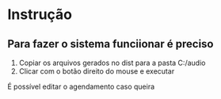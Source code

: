 # Instrução

## Para fazer o sistema funciionar é preciso
   1. Copiar os arquivos gerados no dist para a pasta C:/audio
   2. Clicar com o botão direito do mouse e executar
   
   É possível editar o agendamento caso queira   

